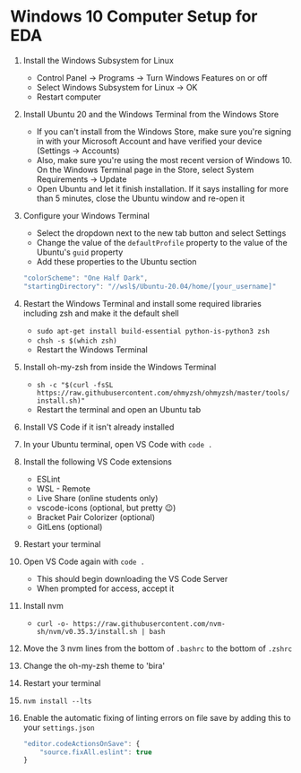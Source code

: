 # Windows 10 Computer Setup for EDA

1. Install the Windows Subsystem for Linux
    - Control Panel -> Programs -> Turn Windows Features on or off
    - Select Windows Subsystem for Linux -> OK
    - Restart computer
1. Install Ubuntu 20 and the Windows Terminal from the Windows Store
    - If you can't install from the Windows Store, make sure you're signing in with your Microsoft Account and have verified your device (Settings -> Accounts)
    - Also, make sure you're using the most recent version of Windows 10. On the Windows Terminal page in the Store, select System Requirements -> Update
    - Open Ubuntu and let it finish installation. If it says installing for more than 5 minutes, close the Ubuntu window and re-open it
1. Configure your Windows Terminal
    - Select the dropdown next to the new tab button and select Settings
    - Change the value of the `defaultProfile` property to the value of the Ubuntu's `guid` property
    - Add these properties to the Ubuntu section
    ```js
    "colorScheme": "One Half Dark",
    "startingDirectory": "//wsl$/Ubuntu-20.04/home/[your_username]"
    ```
1. Restart the Windows Terminal and install some required libraries including zsh and make it the default shell
    - `sudo apt-get install build-essential python-is-python3 zsh`
    - `chsh -s $(which zsh)`
    - Restart the Windows Terminal
1. Install oh-my-zsh from inside the Windows Terminal
    - `sh -c "$(curl -fsSL https://raw.githubusercontent.com/ohmyzsh/ohmyzsh/master/tools/install.sh)"`
    - Restart the terminal and open an Ubuntu tab
1. Install VS Code if it isn't already installed
1. In your Ubuntu terminal, open VS Code with `code .`
1. Install the following VS Code extensions
    - ESLint
    - WSL - Remote
    - Live Share (online students only)
    - vscode-icons (optional, but pretty :wink:)
    - Bracket Pair Colorizer (optional)
    - GitLens (optional)
1. Restart your terminal
1. Open VS Code again with `code .`
    - This should begin downloading the VS Code Server
    - When prompted for access, accept it
1. Install nvm
    - `curl -o- https://raw.githubusercontent.com/nvm-sh/nvm/v0.35.3/install.sh | bash`
1. Move the 3 nvm lines from the bottom of `.bashrc` to the bottom of `.zshrc`
1. Change the oh-my-zsh theme to 'bira'
1. Restart your terminal
1. `nvm install --lts`

1. Enable the automatic fixing of linting errors on file save by adding this to your `settings.json`
    ```js
    "editor.codeActionsOnSave": {
        "source.fixAll.eslint": true
    }
    ```
